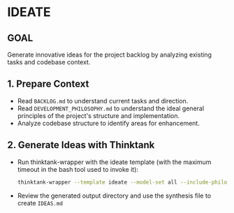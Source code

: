 # IDEATE

## GOAL
Generate innovative ideas for the project backlog by analyzing existing tasks and codebase context.

## 1. Prepare Context
- Read `BACKLOG.md` to understand current tasks and direction.
- Read `DEVELOPMENT_PHILOSOPHY.md` to understand the ideal general principles of the project's structure and implementation.
- Analyze codebase structure to identify areas for enhancement.

## 2. Generate Ideas with Thinktank
- Run thinktank-wrapper with the ideate template (with the maximum timeout in the bash tool used to invoke it):
  ```bash
  thinktank-wrapper --template ideate --model-set all --include-philosophy --include-glance ./
  ```
- Review the generated output directory and use the synthesis file to create `IDEAS.md`